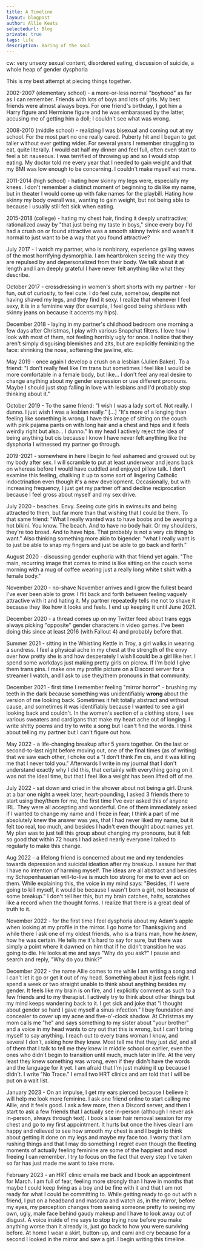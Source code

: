 ```yaml
---
title: A Timeline
layout: blogpost
author: Allie Keats
selectedurl: Blog
private: true
tags: life
description: Baring of the soul
---
```


cw: very unsexy sexual content, disordered eating, discussion of suicide, a whole heap of gender dysphoria

This is my best attempt at piecing things together.

2002-2007 (elementary school) - a more-or-less normal "boyhood" as far as I can remember. Friends with lots of boys and lots of girls. My best friends were almost always boys. For one friend's birthday, I got him a Harry figure and Hermione figure and he was embarassed by the latter, accusing me of getting him a doll; I couldn't see what was wrong.

2008-2010 (middle school) - realizing I was bisexual and coming out at my school. For the most part no one really cared. Puberty hit and I began to get taller without ever getting wider. For several years I remember struggling to eat, quite literally. I would eat half my dinner and feel full, often even start to feel a bit nauseous. I was terrified of throwing up and so I would stop eating. My doctor told me every year that I needed to gain weight and that my BMI was low enough to be concerning. I couldn't make myself eat more.

2011-2014 (high school) - hating how skinny my legs were, especially my knees. I don't remember a distinct moment of beginning to dislike my name, but in theater I would come up with fake names for the playbill. Hating how skinny my body overall was, wanting to gain weight, but not being able to because I usually still felt sick when eating.

2015-2018 (college) - hating my chest hair, finding it deeply unattractive; rationalized away by "that just being my taste in boys," since every boy I'd had a crush on or found attractive was a smooth skinny twink and wasn't it normal to just want to be a way that you found attractive?

July 2017 - I watch my partner, who is nonbinary, experience galling waves of the most horrifying dysmorphia. I am heartbroken seeing the way they are repulsed by and depersonalized from their body. We talk about it at length and I am deeply grateful I have never felt anything like what they describe.

October 2017 - crossdressing in women's short shorts with my partner - for fun, out of curiosity, to feel cute. I do feel cute, somehow, despite not having shaved my legs, and they find it sexy. I realize that whenever I feel sexy, it is in a feminine way (for example, I feel good being shirtless with skinny jeans on because it accents my hips).

December 2018 - laying in my partner's childhood bedroom one morning a few days after Christmas, I play with various Snapchat filters. I love how I look with most of them, not feeling horribly ugly for once. I notice that they aren't simply disguising blemishes and zits, but are explicitly feminizing the face: shrinking the nose, softening the jawline, etc.

May 2019 - once again I develop a crush on a lesbian (Julien Baker). To a friend: "I don't really feel like I'm trans but sometimes I feel like I would be more comfortable in a female body, but like... I don't feel any real desire to change anything about my gender expression or use different pronouns. Maybe I should just stop falling in love with lesbians and I'd probably stop thinking about it."

October 2019 - To the same friend: "I wish I was a lady sort of. Not really. I dunno. I just wish I was a lesbian really." [...] "It's more of a longing than feeling like something is wrong. I have this image of sitting on the couch with pink pajama pants on with long hair and a chest and hips and it feels weirdly right but also... I dunno." In my head I actively reject the idea of being anything but cis because I know I have never felt anything like the dysphoria I witnessed my partner go through.

2019-2021 - somewhere in here I begin to feel ashamed and grossed out by my body after sex. I will scramble to put at least underwear and jeans back on whereas before I would have cuddled and enjoyed pillow talk. I don't examine this feeling, chalking it up to some sort of lingering Catholic indoctrination even though it's a new development. Occasionally, but with increasing frequency, I just get my partner off and decline reciprocation because I feel gross about myself and my sex drive.

July 2020 - beaches. Envy. Seeing cute girls in swimsuits and being attracted to them, but far more than that wishing that I could be them. To that same friend: "What I really wanted was to have boobs and be wearing a hot bikini. You know. The beach. And to have no body hair. Or my shoulders, they're too broad. And to have hips. That probably is not a very cis thing to want." Also thinking something more akin to bigender: "what I really want is to just be able to snap my fingers and just be able to go back and forth."

August 2020 - discussing gender euphoria with that friend yet again. "The main, recurring image that comes to mind is like sitting on the couch some morning with a mug of coffee wearing just a really long white t shirt with a female body."

November 2020 - no-shave November arrives and I grow the fullest beard I've ever been able to grow. I flit back and forth between feeling vaguely attractive with it and hating it. My partner repeatedly tells me not to shave it because they like how it looks and feels. I end up keeping it until June 2021.

December 2020 - a thread comes up on my Twitter feed about trans eggs always picking "opposite" gender characters in video games. I've been doing this since at least 2016 (with Fallout 4) and probably before that.

Summer 2021 - sitting in the Whistling Kettle in Troy, a girl walks in wearing a sundress. I feel a physical ache in my chest at the strength of the envy over how pretty she is and how desperately I wish **I** could be a girl like her. I spend some workdays just making pretty girls on picrew. If I'm bold I give them trans pins. I make one my profile picture on a Discord server for a streamer I watch, and I ask to use they/them pronouns in that community.

December 2021 - first time I remember feeling "mirror horror" - brushing my teeth in the dark because something was unidentifiably **wrong** about the version of me looking back. Sometimes it felt totally abstract and without cause, and sometimes it was identifiably because I wanted to see a girl looking back and couldn't. In the women's section of a clothing store, I see various sweaters and cardigans that make my heart ache out of longing. I write shitty poems and try to write a song but I can't find the words. I think about telling my partner but I can't figure out how.

May 2022 - a life-changing breakup after 5 years together. On the last or second-to-last night before moving out, one of the final times (as of writing) that we saw each other, I choke out a "I don't think I'm cis, and it was killing me that I never told you." Afterwards I write in my journal that I don't understand exactly why I did this, that certainly with everything going on it was not the ideal time, but that I feel like a weight has been lifted off of me.

July 2022 - sat down and cried in the shower about not being a girl. Drunk at a bar one night a week later, heart-pounding, I asked 3 friends there to start using they/them for me, the first time I've ever asked this of anyone IRL. They were all accepting and wonderful. One of them immediately asked if I wanted to change my name and I froze in fear; I think a part of me absolutely knew the answer was yes, that I had never liked my name, but it felt too real, too much, and besides I hadn't even thought about names yet. My plan was to just tell this group about changing my pronouns, but it felt so good that within 72 hours I had asked nearly everyone I talked to regularly to make this change.

Aug 2022 - a lifelong friend is concerned about me and my tendencies towards depression and suicidal ideation after my breakup. I assure her that I have no intention of harming myself. The ideas are all abstract and besides my Schopenhauerian will-to-live is much too strong for me to ever act on them. While explaining this, the voice in my mind says: "Besides, if I were going to kill myself, it would be because I wasn't born a girl, not because of some breakup." I don't tell her this, but my brain catches, halts, scratches like a record when the thought forms. I realize that there is a great deal of truth to it.

November 2022 - for the first time I feel dysphoria about my Adam's apple when looking at my profile in the mirror. I go home for Thanksgiving and while there I ask one of my oldest friends, who is a trans man, how he *knew*, how he was certain. He tells me it's hard to say for sure, but there was simply a point where it dawned on him that if he didn't transition he was going to die. He looks at me and says "Why do you ask?" I pause and search and reply, "Why do you think?"

December 2022 - the name Allie comes to me while I am writing a song and I can't let it go or get it out of my head. Something about it just feels right. I spend a week or two straight unable to think about anything besides my gender. It feels like my brain is on fire, and I explicitly comment as such to a few friends and to my therapist. I actively try to think about other things but my mind keeps wandering back to it. I get sick and joke that "I thought about gender so hard I gave myself a sinus infection." I buy foundation and concealer to cover up my acne and five-o'-clock shadow. At Christmas my mom calls me "he" and says something to my sister about "your brother" and a voice in my head wants to cry out that this is wrong, but I can't bring myself to say anything. I reach out to every trans woman I know, and several I don't, asking how they knew. Most tell me that they just *did*, and all of them that I talk to tell me they knew in middle school or earlier, even the ones who didn't begin to transition until much, much later in life. At the very least they knew something was wrong, even if they didn't have the words and the language for it yet. I am afraid that I'm just making it up because I didn't. I write "No Trace." I email two HRT clinics and am told that I will be put on a wait list.

January 2023 - On an impulse, I get my ears pierced because I believe it will help me look more feminine. I ask one friend online to start calling me Allie, and it feels good. I ask a few more, then a Discord server, and then I start to ask a few friends that I actually see in-person (although I never ask in-person, always through text). I book a laser hair removal session for my chest and go to my first appointment. It hurts but once the hives clear I am happy and relieved to see how smooth my chest is and I begin to think about getting it done on my legs and maybe my face too. I worry that I am rushing things and that I may do something I regret even though the fleeting moments of actually feeling feminine are some of the happiest and most freeing I can remember. I try to focus on the fact that every step I've taken so far has just made me want to take more.

February 2023 - an HRT clinic emails me back and I book an appointment for March. I am full of fear, feeling more strongly than I have in months that maybe I could keep living as a boy and be fine with it and that I am not ready for what I could be committing to. While getting ready to go out with a friend, I put on a headband and mascara and watch as, in the mirror, before my eyes, my perception changes from seeing someone pretty to seeing my own, ugly, male face behind gaudy makeup and I have to look away out of disgust. A voice inside of me says to stop trying now before you make anything worse than it already is, just go back to how you were surviving before. At home I wear a skirt, button-up, and cami and cry because for a second I looked in the mirror and saw a girl. I begin writing this timeline.